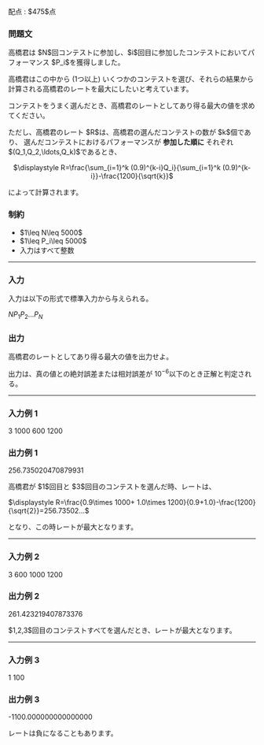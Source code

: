 
<div>

<span>

<span>

<script>

</script>

<p>
配点 : $475$点
</p>

<div>

<section>

### **問題文**

<p>
高橋君は $N$回コンテストに参加し、$i$回目に参加したコンテストにおいてパフォーマンス $P_i$を獲得しました。

高橋君はこの中から ($1$つ以上) いくつかのコンテストを選び、それらの結果から計算される高橋君のレートを最大にしたいと考えています。
</p>

<p>
コンテストをうまく選んだとき、高橋君のレートとしてあり得る最大の値を求めてください。
</p>

<p>
ただし、高橋君のレート $R$は、高橋君の選んだコンテストの数が $k$個であり、
選んだコンテストにおけるパフォーマンスが 
<strong>
参加した順に
</strong>
それぞれ $(Q_1,Q_2,\ldots,Q_k)$であるとき、
</p>

<p>

</p>

<center>
$\displaystyle R=\frac{\sum_{i=1}^k (0.9)^{k-i}Q_i}{\sum_{i=1}^k (0.9)^{k-i}}-\frac{1200}{\sqrt{k}}$
</center>

<p>

</p>

<p>
によって計算されます。  
</p>

</section>

</div>

<div>

<section>

### **制約**

<ul>

<li>
$1\leq N\leq 5000$
</li>

<li>
$1\leq P_i\leq 5000$
</li>

<li>
入力はすべて整数
</li>

</ul>

</section>

</div>

---

<div>

<div>

<section>

### **入力**

<p>
入力は以下の形式で標準入力から与えられる。
</p>

<div>

$N$$P_1$$P_2$$\ldots$$P_N$
</div>

</section>

</div>

<div>

<section>

### **出力**

<p>
高橋君のレートとしてあり得る最大の値を出力せよ。

出力は、真の値との絶対誤差または相対誤差が $10^{-6}$以下のとき正解と判定される。
</p>

</section>

</div>

</div>

---

<div>

<section>

### **入力例 1**

<div>

3
1000 600 1200

</div>

</section>

</div>

<div>

<section>

### **出力例 1**

<div>

256.735020470879931

</div>

<p>
高橋君が $1$回目と $3$回目のコンテストを選んだ時、レートは、
</p>

<p>
$\displaystyle R=\frac{0.9\times 1000+ 1.0\times 1200}{0.9+1.0}-\frac{1200}{\sqrt{2}}=256.73502...$
</p>

<p>
となり、この時レートが最大となります。
</p>

</section>

</div>

---

<div>

<section>

### **入力例 2**

<div>

3
600 1000 1200

</div>

</section>

</div>

<div>

<section>

### **出力例 2**

<div>

261.423219407873376

</div>

<p>
$1,2,3$回目のコンテストすべてを選んだとき、レートが最大となります。
</p>

</section>

</div>

---

<div>

<section>

### **入力例 3**

<div>

1
100

</div>

</section>

</div>

<div>

<section>

### **出力例 3**

<div>

-1100.000000000000000

</div>

<p>
レートは負になることもあります。
</p>

</section>

</div>

</span>

</span>

</div>
